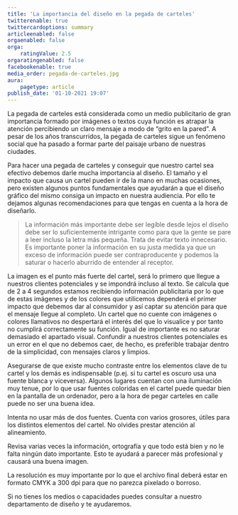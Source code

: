 ```yaml
---
title: 'La importancia del diseño en la pegada de carteles'
twitterenable: true
twittercardoptions: summary
articleenabled: false
orgaenabled: false
orga:
    ratingValue: 2.5
orgaratingenabled: false
facebookenable: true
media_order: pegada-de-carteles.jpg
aura:
    pagetype: article
publish_date: '01-10-2021 19:07'
---
```


La pegada de carteles está considerada como un medio publicitario de gran importancia formado por imágenes o textos cuya función es atrapar la atención percibiendo un claro mensaje a modo de “grito en la pared”. A pesar de los años transcurridos, la pegada de carteles sigue un fenómeno social que ha pasado a formar parte del paisaje urbano de nuestras ciudades.

Para hacer una pegada de carteles y conseguir que nuestro cartel sea efectivo debemos darle mucha importancia al diseño. El tamaño y el impacto que causa un cartel pueden ir de la mano en muchas ocasiones, pero existen algunos puntos fundamentales que ayudarán a que el diseño gráfico del mismo consiga un impacto en nuestra audiencia. Por ello te dejamos algunas recomendaciones para que tengas en cuenta a la hora de diseñarlo.

> La información más importante debe ser legible desde lejos el diseño debe ser lo suficientemente intrigante como para que la gente se pare a leer incluso la letra más pequeña. Trata de evitar texto innecesario. Es importante poner la información en su justa medida ya que un exceso de información puede ser contraproducente y podemos la saturar o hacerlo aburrido de entender al receptor.

La imagen es el punto más fuerte del cartel, será lo primero que llegue a nuestros clientes potenciales y se impondrá incluso al texto. Se calcula que de 2 a 4 segundos estamos recibiendo información publicitaria por lo que de estas imágenes y de los colores que utilicemos dependerá el primer impacto que debemos dar al consumidor y así captar su atención para que el mensaje llegue al completo. Un cartel que no cuente con imágenes o colores llamativos no despertará el interés del que lo visualice y por tanto no cumplirá correctamente su función. Igual de importante es no saturar demasiado el apartado visual. Confundir a nuestros clientes potenciales es un error en el que no debemos caer, de hecho, es preferible trabajar dentro de la simplicidad, con mensajes claros y limpios.

Asegurarse de que existe mucho contraste entre los elementos clave de tu cartel y los demás es indispensable (p.ej. si tu cartel es oscuro usa una fuente blanca y viceversa). Algunos lugares cuentan con una iluminación muy tenue, por lo que usar fuentes coloridas en el cartel puede quedar bien en la pantalla de un ordenador, pero a la hora de pegar carteles en calle puede no ser una buena idea.

Intenta no usar más de dos fuentes. Cuenta con varios grosores, útiles para los distintos elementos del cartel.  No olvides prestar atención al alineamiento.

Revisa varias veces la información, ortografía y que todo está bien y no le falta ningún dato importante. Esto te ayudará a parecer más profesional y causará una buena imagen.

La resolución es muy importante por lo que el archivo final deberá estar en formato CMYK a 300 dpi para que no parezca pixelado o borroso.

Si no tienes los medios o capacidades puedes consultar a nuestro departamento de diseño y te ayudaremos.